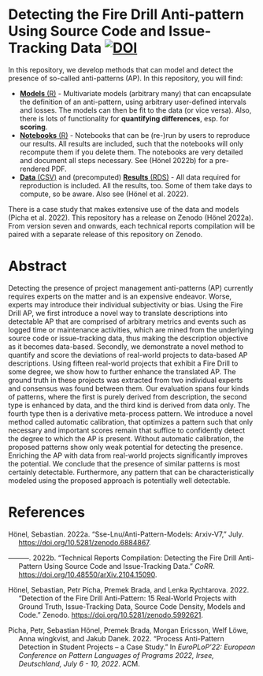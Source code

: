 # Detecting the Fire Drill Anti-pattern Using Source Code and Issue-Tracking Data [![DOI](https://zenodo.org/badge/DOI/10.5281/zenodo.6884866.svg)](https://doi.org/10.5281/zenodo.6884866)

In this repository, we develop methods that can model and detect the
presence of so-called anti-patterns (AP). In this repository, you will
find:

-   [**Models** (R)](./models) - Multivariate models (arbitrary many)
    that can encapsulate the definition of an anti-pattern, using
    arbitrary user-defined intervals and losses. The models can then be
    fit to the data (or vice versa). Also, there is lots of
    functionality for **quantifying differences**, esp. for **scoring**.
-   [**Notebooks** (R)](./notebooks) - Notebooks that can be (re-)run by
    users to reproduce our results. All results are included, such that
    the notebooks will only recompute them if you delete them. The
    notebooks are very detailed and document all steps necessary. See
    (Hönel 2022b) for a pre-rendered PDF.
-   [**Data** (CSV)](./data) and (precomputed) [**Results**
    (RDS)](./results) - All data required for reproduction is included.
    All the results, too. Some of them take days to compute, so be
    aware. Also see (Hönel et al. 2022).

There is a case study that makes extensive use of the data and models
(Picha et al. 2022). This repository has a release on Zenodo (Hönel
2022a). From version seven and onwards, each technical reports
compilation will be paired with a separate release of this repository on
Zenodo.

# Abstract

Detecting the presence of project management anti-patterns (AP)
currently requires experts on the matter and is an expensive endeavor.
Worse, experts may introduce their individual subjectivity or bias.
Using the Fire Drill AP, we first introduce a novel way to translate
descriptions into detectable AP that are comprised of arbitrary metrics
and events such as logged time or maintenance activities, which are
mined from the underlying source code or issue-tracking data, thus
making the description objective as it becomes data-based. Secondly, we
demonstrate a novel method to quantify and score the deviations of
real-world projects to data-based AP descriptions. Using fifteen
real-world projects that exhibit a Fire Drill to some degree, we show
how to further enhance the translated AP. The ground truth in these
projects was extracted from two individual experts and consensus was
found between them. Our evaluation spans four kinds of patterns, where
the first is purely derived from description, the second type is
enhanced by data, and the third kind is derived from data only. The
fourth type then is a derivative meta-process pattern. We introduce a
novel method called automatic calibration, that optimizes a pattern such
that only necessary and important scores remain that suffice to
confidently detect the degree to which the AP is present. Without
automatic calibration, the proposed patterns show only weak potential
for detecting the presence. Enriching the AP with data from real-world
projects significantly improves the potential. We conclude that the
presence of similar patterns is most certainly detectable. Furthermore,
any pattern that can be characteristically modeled using the proposed
approach is potentially well detectable.

# References

<div id="refs" class="references csl-bib-body hanging-indent">

<div id="ref-sselnu2022repo" class="csl-entry">

Hönel, Sebastian. 2022a. “Sse-Lnu/Anti-Pattern-Models: Arxiv-V7,” July.
<https://doi.org/10.5281/zenodo.6884867>.

</div>

<div id="ref-honel2021technical" class="csl-entry">

———. 2022b. “Technical Reports Compilation: Detecting the Fire Drill
Anti-Pattern Using Source Code and Issue-Tracking Data.” *CoRR*.
<https://doi.org/10.48550/arXiv.2104.15090>.

</div>

<div id="ref-honel_picha_2021" class="csl-entry">

Hönel, Sebastian, Petr Pícha, Premek Brada, and Lenka Rychtarova. 2022.
“Detection of the Fire Drill Anti-Pattern: 15 Real-World Projects with
Ground Truth, Issue-Tracking Data, Source Code Density, Models and
Code.” Zenodo. <https://doi.org/10.5281/zenodo.5992621>.

</div>

<div id="ref-picha2022Firedrill" class="csl-entry">

Picha, Petr, Sebastian Hönel, Premek Brada, Morgan Ericsson, Welf Löwe,
Anna wingkvist, and Jakub Danek. 2022. “Process Anti-Pattern Detection
in Student Projects – a Case Study.” In *EuroPLoP’22: European
Conference on Pattern Languages of Programs 2022, Irsee, Deutschland,
July 6 - 10, 2022*. ACM.

</div>

</div>

